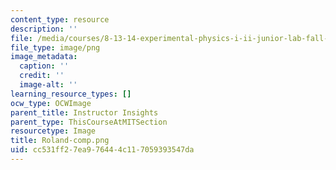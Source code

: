 ```yaml
---
content_type: resource
description: ''
file: /media/courses/8-13-14-experimental-physics-i-ii-junior-lab-fall-2016-spring-2017/cc531ff27ea976444c117059393547da_Roland-comp.png
file_type: image/png
image_metadata:
  caption: ''
  credit: ''
  image-alt: ''
learning_resource_types: []
ocw_type: OCWImage
parent_title: Instructor Insights
parent_type: ThisCourseAtMITSection
resourcetype: Image
title: Roland-comp.png
uid: cc531ff2-7ea9-7644-4c11-7059393547da
---
```

